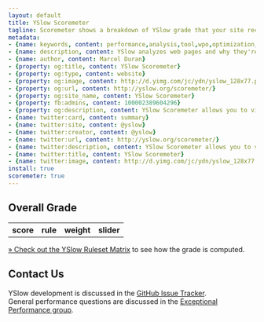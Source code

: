 ```yaml
---
layout: default
title: YSlow Scoremeter
tagline: Scoremeter shows a breakdown of YSlow grade that your site received. Adjust the sliders to estimate how each action will contribute to your web page’s performance.
metadata:
- {name: keywords, content: performance,analysis,tool,wpo,optimization,speed,fast,mobile,bookmarklet}
- {name: description, content: YSlow analyzes web pages and why they're slow based on Yahoo!'s rules for high performance web sites}
- {name: author, content: Marcel Duran}
- {property: og:title, content: YSlow Scoremeter}
- {property: og:type, content: website}
- {property: og:image, content: http://d.yimg.com/jc/ydn/yslow_128x77.png}
- {property: og:url, content: http://yslow.org/scoremeter/}
- {property: og:site_name, content: YSlow Scoremeter}
- {property: fb:admins, content: 100002389604296}
- {property: og:description, content: YSlow Scoremeter allows you to view and adjust all rules scores from page performance analysis}
- {name: twitter:card, content: summary}
- {name: twitter:site, content: @yslow}
- {name: twitter:creator, content: @yslow}
- {name: twitter:url, content: http://yslow.org/scoremeter/}
- {name: twitter:description, content: YSlow Scoremeter allows you to view and adjust all rules scores from page performance analysis}
- {name: twitter:title, content: YSlow Scoremeter}
- {name: twitter:image, content: http://d.yimg.com/jc/ydn/yslow_128x77.png}
install: true
scoremeter: true
---
```

<div id="yslow" class="yui3-skin-sam  yui-skin-sam">
    <div id="url">
    </div>
    <h2 id="overall">
        <span class="title">Overall Grade</span>
        <span class="score"></span>
        <span class="val"></span>
    </h2>
    <table id="rules">
        <tbody>
            <tr class="header">
                <th colspan="2">score</th>
                <th>rule</th>
                <th>weight</th>
                <th>slider</th>
            </tr>
        </tbody>
    </table>
</div>

[» Check out the YSlow Ruleset Matrix](https://github.com/marcelduran/yslow/wiki/Ruleset-Matrix) to see how the grade is computed.

## Contact Us
YSlow development is discussed in the [GitHub Issue Tracker](../issues).  
General performance questions are discussed in the [Exceptional Performance group](http://tech.groups.yahoo.com/group/exceptional-performance/).
